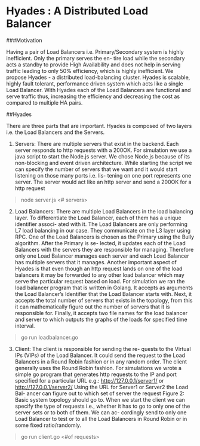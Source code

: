 # Hyades : A Distributed Load Balancer
###Motivation

Having a pair of Load Balancers i.e. Primary/Secondary system is highly inefficient. Only the primary serves the en- tire load while the secondary acts a standby to provide High Availability and does not help in serving traffic leading to only 50% efficiency, which is highly inefficient. We propose Hyades - a distributed load-balancing cluster. Hyades is scalable, highly fault tolerant, performance driven system which acts like a single Load Balancer. With Hyades each of the Load Balancers are functional and serve traffic thus, increasing the efficiency and decreasing the cost as compared to multiple HA pairs.

##Hyades

There are three parts that are important. Hyades is composed of two layers i.e. the Load Balancers and the Servers.

1. Servers: There are multiple servers that exist in the backend. Each server responds to http requests with a 200OK.
For simulation we use a java script to start the Node.js server. We chose Node.js because of its non-blocking and event driven architecture. While starting the script we can specify the number of servers that we want and it would start listening on those many ports i.e. lis- tening on one port represents one server. The server would act like an http server and send a 200OK for a http request

> node server.js <# servers>

2. Load Balancers: There are multiple Load Balancers in the load balancing layer. To differentiate the Load Balancer, each of them has a unique identifier associ- ated with it. The Load Balancers are only performing L7 load balancing in our case. They communicate on the L3 layer using RPC.
One of the Load Balancers is chosen as the Primary using the Bully algorithm. After the Primary is se- lected, it updates each of the Load Balancers with the servers they are responsible for managing. Therefore only one Load Balancer manages each server and each Load Balancer has multiple servers that it manages.
Another important aspect of Hyades is that even though an http request lands on one of the load balancers it may be forwarded to any other load balancer which may serve the particular request based on load.
For simulation we ran the load balancer program that is written in Golang. It accepts as arguments the Load Balancer’s Identifier that the Load Balancer starts with. Next, it accepts the total number of servers that exists in the topology, from this it can mathematically figure out the number of servers that it is responsible for. Finally, it accepts two file names for the load balancer and server to which outputs the graphs of the loads for specified time interval.

> go run loadbalancer.go <Load Balancer Identifier> <Total Number of servers that exist> <Load Balancer Output Plot file> <Servers Output Plot file>

3. Client: The client is responsible for sending the re- quests to the Virtual IPs (VIPs) of the Load Balancer. It could send the request to the Load Balancers in a Round Robin fashion or in any random order. The client generally uses the Round Robin fashion.
For simulations we wrote a simple go program that generates http requests to the IP and port specified for a particular URL e.g.: http://127.0.0.1/server1/ or http://127.0.0.1/server2/
Using the URL for Server1 or Server2 the Load Bal- ancer can figure out to which set of server the request
Figure 2: Basic system topology
should go to. When we start the client we can specify the type of requests i.e., whether it has to go to only one of the server sets or to both of them. We can ac- cordingly send to only one Load Balancer to test or to all the Load Balancers in Round Robin or in some fixed ratio/randomly.

> go run client.go <Type of Requests> <#of requests> <Clients Output Plot file>
